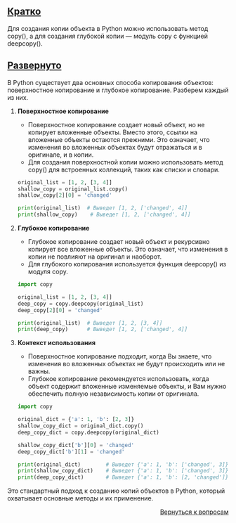 ## <u>Кратко</u>

Для создания копии объекта в Python можно использовать метод copy(), а для создания глубокой копии — модуль copy с
функцией deepcopy().

## <u>Развернуто</u>

В Python существует два основных способа копирования объектов: поверхностное копирование и глубокое копирование.
Разберем каждый из них.

1. **Поверхностное копирование**
    - Поверхностное копирование создает новый объект, но не копирует вложенные объекты. Вместо этого, ссылки на
      вложенные объекты остаются прежними. Это означает, что изменения во вложенных объектах будут отражаться и в
      оригинале, и в копии.
    - Для создания поверхностной копии можно использовать метод copy() для встроенных коллекций, таких как списки и
      словари.
    ```Python
    original_list = [1, 2, [3, 4]]
    shallow_copy = original_list.copy()
    shallow_copy[2][0] = 'changed'

    print(original_list)  # Выведет [1, 2, ['changed', 4]]
    print(shallow_copy)    # Выведет [1, 2, ['changed', 4]]
    ```

2. **Глубокое копирование**
    - Глубокое копирование создает новый объект и рекурсивно копирует все вложенные объекты. Это означает, что
      изменения в копии не повлияют на оригинал и наоборот.
    - Для глубокого копирования используется функция deepcopy() из модуля copy.
    ```Python
    import copy

    original_list = [1, 2, [3, 4]]
    deep_copy = copy.deepcopy(original_list)
    deep_copy[2][0] = 'changed'

    print(original_list)  # Выведет [1, 2, [3, 4]]
    print(deep_copy)      # Выведет [1, 2, ['changed', 4]]
    ```

3. **Контекст использования**
    - Поверхностное копирование подходит, когда Вы знаете, что изменения во вложенных объектах не будут происходить
      или не важны.
    - Глубокое копирование рекомендуется использовать, когда объект содержит вложенные изменяемые объекты, и Вам нужно
      обеспечить полную независимость копии от оригинала.
    ```Python
    import copy

    original_dict = {'a': 1, 'b': [2, 3]}
    shallow_copy_dict = original_dict.copy()
    deep_copy_dict = copy.deepcopy(original_dict)

    shallow_copy_dict['b'][0] = 'changed'
    deep_copy_dict['b'][1] = 'changed'

    print(original_dict)        # Выведет {'a': 1, 'b': ['changed', 3]}
    print(shallow_copy_dict)    # Выведет {'a': 1, 'b': ['changed', 3]}
    print(deep_copy_dict)       # Выведет {'a': 1, 'b': [2, 'changed']}
    ```

Это стандартный подход к созданию копий объектов в Python, который охватывает основные методы и их применение.

<div align="right">

[Вернуться к вопросам](../Вопросы.md)

</div>
